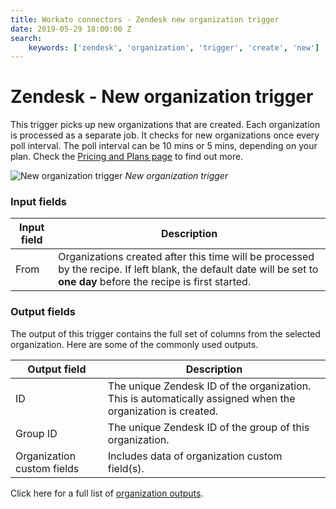 ```yaml
---
title: Workato connectors - Zendesk new organization trigger
date: 2019-05-29 18:00:00 Z
search:
    keywords: ['zendesk', 'organization', 'trigger', 'create', 'new']
---
```


# Zendesk - New organization trigger
This trigger picks up new organizations that are created. Each organization is processed as a separate job. It checks for new organizations once every poll interval. The poll interval can be 10 mins or 5 mins, depending on your plan. Check the [Pricing and Plans page](https://www.workato.com/pricing?audience=general) to find out more.

![New organization trigger](~@img/connectors/zendesk/new-organization-trigger.png)
*New organization trigger*

### Input fields
| Input field | Description |
|-------------|-------------|
| From        | Organizations created after this time will be processed by the recipe. If left blank, the default date will be set to **one day** before the recipe is first started. |

### Output fields
The output of this trigger contains the full set of columns from the selected organization. Here are some of the commonly used outputs.

| Output field | Description                                                  |
|--------------|--------------------------------------------------------------|
| ID           | The unique Zendesk ID of the organization. This is automatically assigned when the organization is created. |
| Group ID     | The unique Zendesk ID of the group of this organization.     |
| Organization custom fields | Includes data of organization custom field(s). |

Click here for a full list of [organization outputs](/connectors/zendesk/organization-fields.md#organization-output-fields).
